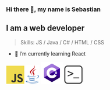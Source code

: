 ### Hi there 👋, my name is Sebastian
## I am a web developer

> Skills: JS / Java / C# / HTML / CSS

- 🌱 I’m currently learning React 



<div>
  <picture>
    <img alt="Javascript" src="Javascript.png" width="50" />
  </picture>
  <picture>
    <img alt="Java" src="Java.png" width="38" />
  </picture>
  <picture>
    <img alt="Csharop" src="Csharp.png" width="60" />
  </picture>
  <picture>
    <img alt="BASH" src="BASH.png" width="50" />
  </picture>
</div>
